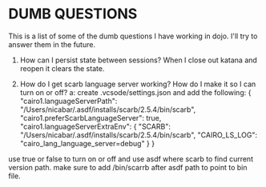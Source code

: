 # DUMB QUESTIONS

This is a list of some of the dumb questions I have working in dojo. I'll try to answer them in the future.

1. How can I persist state between sessions? When I close out katana and reopen it clears the state.

2. How do I get scarb language server working? How do I make it so I can turn on or off?
   a: create .vcsode/settings.json and add the following:
   {
   "cairo1.languageServerPath": "/Users/nicabar/.asdf/installs/scarb/2.5.4/bin/scarb",
   "cairo1.preferScarbLanguageServer": true,
   "cairo1.languageServerExtraEnv": {
   "SCARB": "/Users/nicabar/.asdf/installs/scarb/2.5.4/bin/scarb",
   "CAIRO_LS_LOG": "cairo_lang_language_server=debug"
   }
   }

use true or false to turn on or off and use asdf where scarb to find current version path. make sure to add /bin/scarrb after asdf path to point to bin file.
